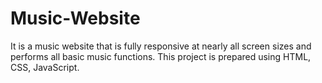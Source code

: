 # Music-Website
It is a music website that is fully responsive at nearly all screen sizes and performs all basic music functions. This project is prepared using HTML, CSS, JavaScript.

